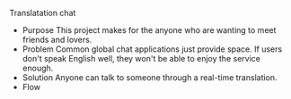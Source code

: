 Translatation chat

- Purpose
  This project makes for the anyone who are wanting to meet friends and lovers.
- Problem
  Common global chat applications just provide space. If users don't speak English well, they won't be able to enjoy the service enough.
- Solution
  Anyone can talk to someone through a real-time translation.
- Flow

